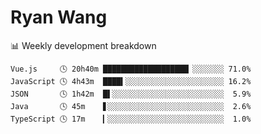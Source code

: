 # Ryan Wang

 <!-- waka-box start -->
📊 Weekly development breakdown
```text
Vue.js     🕓 20h40m ███████████████████▏░░░░░░░ 71.0%
JavaScript 🕓 4h43m  ████▍░░░░░░░░░░░░░░░░░░░░░░ 16.2%
JSON       🕓 1h42m  █▌░░░░░░░░░░░░░░░░░░░░░░░░░  5.9%
Java       🕓 45m    ▋░░░░░░░░░░░░░░░░░░░░░░░░░░  2.6%
TypeScript 🕓 17m    ▎░░░░░░░░░░░░░░░░░░░░░░░░░░  1.0%
```
<!-- Powered by https://github.com/YouEclipse/waka-box-go . -->
<!-- waka-box end -->